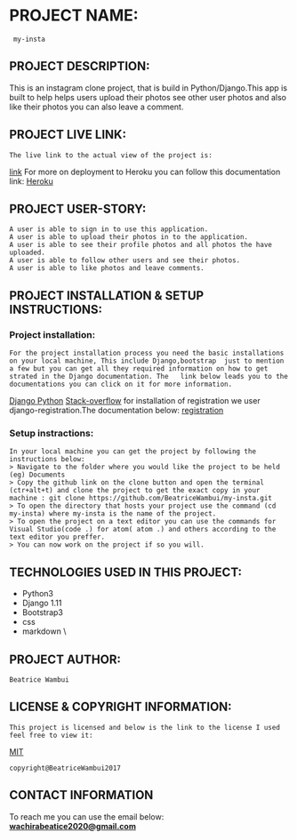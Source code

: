 # PROJECT NAME:
     my-insta

## PROJECT DESCRIPTION:
   This is an instagram clone project, that is build in Python/Django.This app is built to help helps users upload their photos see other user photos and also like their photos you can also leave a comment.
   
## PROJECT LIVE LINK:
    The live link to the actual view of the project is:
 <a href=' https://insta4306.herokuapp.com/'>link</a>
    For more on deployment to Heroku you can follow this documentation link:
<a href='https://devcenter.heroku.com/categories/reference'>Heroku</a>

## PROJECT USER-STORY:
    A user is able to sign in to use this application.
    A user is able to upload their photos in to the application.
    A user is able to see their profile photos and all photos the have uploaded.
    A user is able to follow other users and see their photos.
    A user is able to like photos and leave comments.

## PROJECT INSTALLATION & SETUP INSTRUCTIONS:
### Project installation:
    For the project installation process you need the basic installations on your local machine, This include Django,bootstrap  just to mention a few but you can get all they required information on how to get strated in the Django documentation. The   link below leads you to the documentations you can click on it for more information.
 <a href="https://docs.djangoproject.com/en/ 2.2/">Django  </a>
 <a href="https://docs.python.org/3/">Python</a>
 <a href="https://stackoverflow.com/">Stack-overflow</a>
    for installation of registration we user django-registration.The documentation below:
<a href="https://django-registration.readthedocs.io/en/2.3/index.html">registration</a>
### Setup instractions:
    In your local machine you can get the project by following the instructions below:
    > Navigate to the folder where you would like the project to be held (eg) Documents
    > Copy the github link on the clone button and open the terminal (ctr+alt+t) and clone the project to get the exact copy in your machine : git clone https://github.com/BeatriceWambui/my-insta.git
    > To open the directory that hosts your project use the command (cd my-insta) where my-insta is the name of the project.
    > To open the project on a text editor you can use the commands for Visual Studio(code .) for atom( atom .) and others according to the text editor you preffer.
    > You can now work on the project if so you will.

## TECHNOLOGIES USED IN THIS PROJECT:
* Python3
* Django 1.11
* Bootstrap3
* css
* markdown
\
## PROJECT AUTHOR:
    Beatrice Wambui

## LICENSE & COPYRIGHT INFORMATION:
    This project is licensed and below is the link to the license I used feel free to view it:
<a href="https://github.com/BeatriceWambui/my-insta/blob/master/LICENSE">MIT</a>

    copyright@BeatriceWambui2017

## CONTACT INFORMATION
 To reach me you can use the email below:
**wachirabeatice2020@gmail.com**
